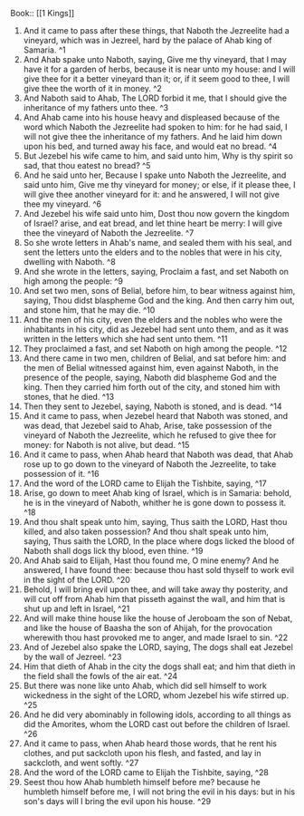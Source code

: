  Book:: [[1 Kings]]
 1. And it came to pass after these things, that Naboth the Jezreelite had a vineyard, which was in Jezreel, hard by the palace of Ahab king of Samaria. ^1
 2. And Ahab spake unto Naboth, saying, Give me thy vineyard, that I may have it for a garden of herbs, because it is near unto my house: and I will give thee for it a better vineyard than it; or, if it seem good to thee, I will give thee the worth of it in money. ^2
 3. And Naboth said to Ahab, The LORD forbid it me, that I should give the inheritance of my fathers unto thee. ^3
 4. And Ahab came into his house heavy and displeased because of the word which Naboth the Jezreelite had spoken to him: for he had said, I will not give thee the inheritance of my fathers. And he laid him down upon his bed, and turned away his face, and would eat no bread. ^4
 5. But Jezebel his wife came to him, and said unto him, Why is thy spirit so sad, that thou eatest no bread? ^5
 6. And he said unto her, Because I spake unto Naboth the Jezreelite, and said unto him, Give me thy vineyard for money; or else, if it please thee, I will give thee another vineyard for it: and he answered, I will not give thee my vineyard. ^6
 7. And Jezebel his wife said unto him, Dost thou now govern the kingdom of Israel? arise, and eat bread, and let thine heart be merry: I will give thee the vineyard of Naboth the Jezreelite. ^7
 8. So she wrote letters in Ahab's name, and sealed them with his seal, and sent the letters unto the elders and to the nobles that were in his city, dwelling with Naboth. ^8
 9. And she wrote in the letters, saying, Proclaim a fast, and set Naboth on high among the people: ^9
 10. And set two men, sons of Belial, before him, to bear witness against him, saying, Thou didst blaspheme God and the king. And then carry him out, and stone him, that he may die. ^10
 11. And the men of his city, even the elders and the nobles who were the inhabitants in his city, did as Jezebel had sent unto them, and as it was written in the letters which she had sent unto them. ^11
 12. They proclaimed a fast, and set Naboth on high among the people. ^12
 13. And there came in two men, children of Belial, and sat before him: and the men of Belial witnessed against him, even against Naboth, in the presence of the people, saying, Naboth did blaspheme God and the king. Then they carried him forth out of the city, and stoned him with stones, that he died. ^13
 14. Then they sent to Jezebel, saying, Naboth is stoned, and is dead. ^14
 15. And it came to pass, when Jezebel heard that Naboth was stoned, and was dead, that Jezebel said to Ahab, Arise, take possession of the vineyard of Naboth the Jezreelite, which he refused to give thee for money: for Naboth is not alive, but dead. ^15
 16. And it came to pass, when Ahab heard that Naboth was dead, that Ahab rose up to go down to the vineyard of Naboth the Jezreelite, to take possession of it. ^16
 17. And the word of the LORD came to Elijah the Tishbite, saying, ^17
 18. Arise, go down to meet Ahab king of Israel, which is in Samaria: behold, he is in the vineyard of Naboth, whither he is gone down to possess it. ^18
 19. And thou shalt speak unto him, saying, Thus saith the LORD, Hast thou killed, and also taken possession? And thou shalt speak unto him, saying, Thus saith the LORD, In the place where dogs licked the blood of Naboth shall dogs lick thy blood, even thine. ^19
 20. And Ahab said to Elijah, Hast thou found me, O mine enemy? And he answered, I have found thee: because thou hast sold thyself to work evil in the sight of the LORD. ^20
 21. Behold, I will bring evil upon thee, and will take away thy posterity, and will cut off from Ahab him that pisseth against the wall, and him that is shut up and left in Israel, ^21
 22. And will make thine house like the house of Jeroboam the son of Nebat, and like the house of Baasha the son of Ahijah, for the provocation wherewith thou hast provoked me to anger, and made Israel to sin. ^22
 23. And of Jezebel also spake the LORD, saying, The dogs shall eat Jezebel by the wall of Jezreel. ^23
 24. Him that dieth of Ahab in the city the dogs shall eat; and him that dieth in the field shall the fowls of the air eat. ^24
 25. But there was none like unto Ahab, which did sell himself to work wickedness in the sight of the LORD, whom Jezebel his wife stirred up. ^25
 26. And he did very abominably in following idols, according to all things as did the Amorites, whom the LORD cast out before the children of Israel. ^26
 27. And it came to pass, when Ahab heard those words, that he rent his clothes, and put sackcloth upon his flesh, and fasted, and lay in sackcloth, and went softly. ^27
 28. And the word of the LORD came to Elijah the Tishbite, saying, ^28
 29. Seest thou how Ahab humbleth himself before me? because he humbleth himself before me, I will not bring the evil in his days: but in his son's days will I bring the evil upon his house. ^29
